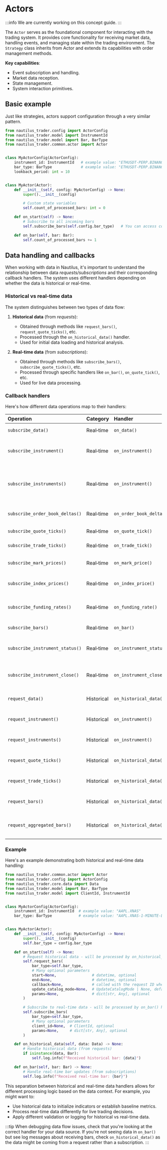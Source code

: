 # Actors

:::info
We are currently working on this concept guide.
:::

The `Actor` serves as the foundational component for interacting with the trading system.
It provides core functionality for receiving market data, handling events, and managing state within
the trading environment. The `Strategy` class inherits from Actor and extends its capabilities with
order management methods.

**Key capabilities**:

- Event subscription and handling.
- Market data reception.
- State management.
- System interaction primitives.

## Basic example

Just like strategies, actors support configuration through a very similar pattern.

```python
from nautilus_trader.config import ActorConfig
from nautilus_trader.model import InstrumentId
from nautilus_trader.model import Bar, BarType
from nautilus_trader.common.actor import Actor


class MyActorConfig(ActorConfig):
    instrument_id: InstrumentId   # example value: "ETHUSDT-PERP.BINANCE"
    bar_type: BarType             # example value: "ETHUSDT-PERP.BINANCE-15-MINUTE[LAST]-INTERNAL"
    lookback_period: int = 10


class MyActor(Actor):
    def __init__(self, config: MyActorConfig) -> None:
        super().__init__(config)

        # Custom state variables
        self.count_of_processed_bars: int = 0

    def on_start(self) -> None:
        # Subscribe to all incoming bars
        self.subscribe_bars(self.config.bar_type)   # You can access configuration directly via `self.config`

    def on_bar(self, bar: Bar):
        self.count_of_processed_bars += 1
```

## Data handling and callbacks

When working with data in Nautilus, it's important to understand the relationship between data
*requests/subscriptions* and their corresponding callback handlers. The system uses different handlers
depending on whether the data is historical or real-time.

### Historical vs real-time data

The system distinguishes between two types of data flow:

1. **Historical data** (from *requests*):
   - Obtained through methods like `request_bars()`, `request_quote_ticks()`, etc.
   - Processed through the `on_historical_data()` handler.
   - Used for initial data loading and historical analysis.

2. **Real-time data** (from *subscriptions*):
   - Obtained through methods like `subscribe_bars()`, `subscribe_quote_ticks()`, etc.
   - Processed through specific handlers like `on_bar()`, `on_quote_tick()`, etc.
   - Used for live data processing.

### Callback handlers

Here's how different data operations map to their handlers:

| Operation                       | Category         | Handler                  | Purpose |
|:--------------------------------|:-----------------|:-------------------------|:--------|
| `subscribe_data()`              | Real‑time        | `on_data()`              | Live data updates. |
| `subscribe_instrument()`        | Real‑time        | `on_instrument()`        | Live instrument definition updates. |
| `subscribe_instruments()`       | Real‑time        | `on_instrument()`        | Live instrument definition updates (for venue). |
| `subscribe_order_book_deltas()` | Real‑time        | `on_order_book_deltas()` | Live order book updates. |
| `subscribe_quote_ticks()`       | Real‑time        | `on_quote_tick()`        | Live quote updates. |
| `subscribe_trade_ticks()`       | Real‑time        | `on_trade_tick()`        | Live trade updates. |
| `subscribe_mark_prices()`       | Real‑time        | `on_mark_price()`        | Live mark price updates. |
| `subscribe_index_prices()`      | Real‑time        | `on_index_price()`       | Live index price updates. |
| `subscribe_funding_rates()`     | Real‑time        | `on_funding_rate()`      | Live funding rate updates. |
| `subscribe_bars()`              | Real‑time        | `on_bar()`               | Live bar updates. |
| `subscribe_instrument_status()` | Real‑time        | `on_instrument_status()` | Live instrument status updates. |
| `subscribe_instrument_close()`  | Real‑time        | `on_instrument_close()`  | Live instrument close updates. |
| `request_data()`                | Historical       | `on_historical_data()`   | Historical data processing. |
| `request_instrument()`          | Historical       | `on_instrument()`        | Instrument definition updates. |
| `request_instruments()`         | Historical       | `on_instrument()`        | Instrument definition updates. |
| `request_quote_ticks()`         | Historical       | `on_historical_data()`   | Historical quotes processing. |
| `request_trade_ticks()`         | Historical       | `on_historical_data()`   | Historical trades processing. |
| `request_bars()`                | Historical       | `on_historical_data()`   | Historical bars processing. |
| `request_aggregated_bars()`     | Historical       | `on_historical_data()`   | Historical aggregated bars (on-the-fly). |

### Example

Here's an example demonstrating both historical and real-time data handling:

```python
from nautilus_trader.common.actor import Actor
from nautilus_trader.config import ActorConfig
from nautilus_trader.core.data import Data
from nautilus_trader.model import Bar, BarType
from nautilus_trader.model import ClientId, InstrumentId


class MyActorConfig(ActorConfig):
    instrument_id: InstrumentId  # example value: "AAPL.XNAS"
    bar_type: BarType            # example value: "AAPL.XNAS-1-MINUTE-LAST-EXTERNAL"


class MyActor(Actor):
    def __init__(self, config: MyActorConfig) -> None:
        super().__init__(config)
        self.bar_type = config.bar_type

    def on_start(self) -> None:
        # Request historical data - will be processed by on_historical_data() handler
        self.request_bars(
            bar_type=self.bar_type,
            # Many optional parameters
            start=None,                # datetime, optional
            end=None,                  # datetime, optional
            callback=None,             # called with the request ID when completed
            update_catalog_mode=None,  # UpdateCatalogMode | None, default None
            params=None,               # dict[str, Any], optional
        )

        # Subscribe to real-time data - will be processed by on_bar() handler
        self.subscribe_bars(
            bar_type=self.bar_type,
            # Many optional parameters
            client_id=None,  # ClientId, optional
            params=None,     # dict[str, Any], optional
        )

    def on_historical_data(self, data: Data) -> None:
        # Handle historical data (from requests)
        if isinstance(data, Bar):
            self.log.info(f"Received historical bar: {data}")

    def on_bar(self, bar: Bar) -> None:
        # Handle real-time bar updates (from subscriptions)
        self.log.info(f"Received real-time bar: {bar}")
```

This separation between historical and real-time data handlers allows for different processing logic
based on the data context. For example, you might want to:

- Use historical data to initialize indicators or establish baseline metrics.
- Process real-time data differently for live trading decisions.
- Apply different validation or logging for historical vs real-time data.

:::tip
When debugging data flow issues, check that you're looking at the correct handler for your data source.
If you're not seeing data in `on_bar()` but see log messages about receiving bars, check `on_historical_data()`
as the data might be coming from a request rather than a subscription.
:::
